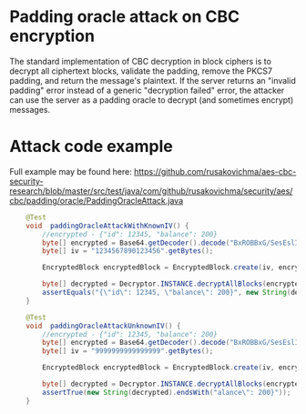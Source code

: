 # Padding oracle attack on CBC encryption
The standard implementation of CBC decryption in block ciphers is to decrypt all ciphertext blocks, validate the padding, remove the PKCS7 padding, and return the message's plaintext. If the server returns an "invalid padding" error instead of a generic "decryption failed" error, the attacker can use the server as a padding oracle to decrypt (and sometimes encrypt) messages.

Attack code example
===============
Full example may be found here: https://github.com/rusakovichma/aes-cbc-security-research/blob/master/src/test/java/com/github/rusakovichma/security/aes/cbc/padding/oracle/PaddingOracleAttack.java

```JAVA
    @Test
    void  paddingOracleAttackWithKnownIV() {
        //encrypted - {"id": 12345, "balance": 200}
        byte[] encrypted = Base64.getDecoder().decode("BxROBBxG/SesEslIqX7Kz3PVXBKOWuPYh4iDJjLxwys=");
        byte[] iv = "1234567890123456".getBytes();

        EncryptedBlock encryptedBlock = EncryptedBlock.create(iv, encrypted);

        byte[] decrypted = Decryptor.INSTANCE.decryptAllBlocks(encryptedBlock, serviceWithDecryption);
        assertEquals("{\"id\": 12345, \"balance\": 200}", new String(decrypted));
    }

    @Test
    void  paddingOracleAttackUnknownIV() {
        //encrypted - {"id": 12345, "balance": 200}
        byte[] encrypted = Base64.getDecoder().decode("BxROBBxG/SesEslIqX7Kz3PVXBKOWuPYh4iDJjLxwys=");
        byte[] iv = "9999999999999999".getBytes();

        EncryptedBlock encryptedBlock = EncryptedBlock.create(iv, encrypted);

        byte[] decrypted = Decryptor.INSTANCE.decryptAllBlocks(encryptedBlock, serviceWithDecryption);
        assertTrue(new String(decrypted).endsWith("alance\": 200}"));
    }
```



